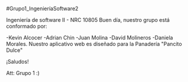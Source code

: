 #Grupo1_IngenieríaSoftware2

Ingeniería de software II - NRC 10805
Buen día, nuestro grupo está conformado por:

-Kevin Alcocer
-Adrian Chin
-Juan Molina
-David Molineros
-Daniela Morales.
Nuestro aplicativo web es diseñado para la Panadería "Pancito Dulce"

¡Saludos!

Att: Grupo 1 :)

